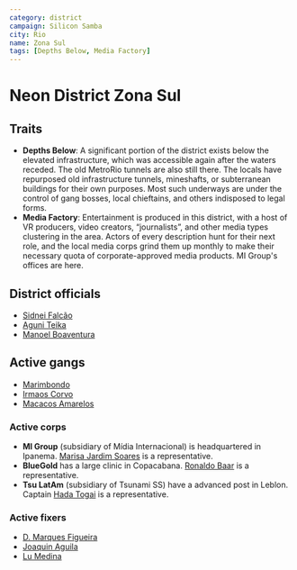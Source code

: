 ```yaml
---
category: district
campaign: Silicon Samba
city: Rio
name: Zona Sul
tags: [Depths Below, Media Factory]
---
```


# Neon District Zona Sul

## Traits

- **Depths Below**: A significant portion of the district exists below the elevated infrastructure, which was accessible again after the waters receded. The old MetroRio tunnels are also still there. The locals have repurposed old infrastructure tunnels, mineshafts, or subterranean buildings for their own purposes. Most such underways are under the control of gang bosses, local chieftains, and others indisposed to legal forms.
- **Media Factory**: Entertainment is produced in this district, with a host of VR producers, video creators, “journalists”, and other media types clustering in the area. Actors of every description hunt for their next role, and the local media corps grind them up monthly to make their necessary quota of corporate-approved media products. MI Group's offices are here.

## District officials

- [Sidnei Falcão](../npcs/sidneyFalcao.md) 
- [Aguni Teika](../npcs/aguniTeika.md)
- [Manoel Boaventura](../npcs/manoelBoaventura.md)

## Active gangs

- [Marimbondo](../factions/marimbondo.md)
- [Irmaos Corvo](../factions/irmaosCorvo.md)
- [Macacos Amarelos](../factions/macacosAmarelos.md)

### Active corps

- **MI Group** (subsidiary of Mídia Internacional) is headquartered in Ipanema. [Marisa Jardim Soares](../npcs/marisaJS.md) is a representative.
- **BlueGold** has a large clinic in Copacabana. [Ronaldo Baar](../npcs/ronaldoBaar.md) is a representative.
- **Tsu LatAm** (subsidiary of Tsunami SS) have a advanced post in Leblon. Captain [Hada Togai](../npcs/hadaTogai.md) is a representative.

### Active fixers

- [D. Marques Figueira](../npcs/dMarquesFigueira.md)
- [Joaquin Aguila](../npcs/joaquinAguila.md)
- [Lu Medina](../npcs/luMedina.md)